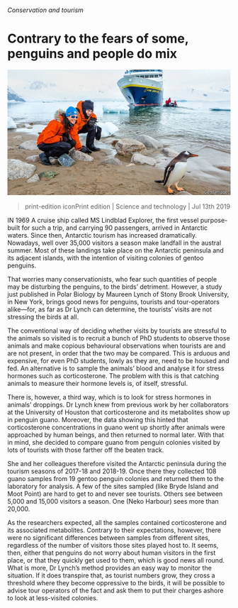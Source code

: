 ###### Conservation and tourism

# Contrary to the fears of some, penguins and people do mix 

![image](images/20190713_STP005_0.jpg) 

> print-edition iconPrint edition | Science and technology | Jul 13th 2019 

IN 1969 A cruise ship called MS Lindblad Explorer, the first vessel purpose-built for such a trip, and carrying 90 passengers, arrived in Antarctic waters. Since then, Antarctic tourism has increased dramatically. Nowadays, well over 35,000 visitors a season make landfall in the austral summer. Most of these landings take place on the Antarctic peninsula and its adjacent islands, with the intention of visiting colonies of gentoo penguins. 

That worries many conservationists, who fear such quantities of people may be disturbing the penguins, to the birds’ detriment. However, a study just published in Polar Biology by Maureen Lynch of Stony Brook University, in New York, brings good news for penguins, tourists and tour-operators alike—for, as far as Dr Lynch can determine, the tourists’ visits are not stressing the birds at all. 

The conventional way of deciding whether visits by tourists are stressful to the animals so visited is to recruit a bunch of PhD students to observe those animals and make copious behavioural observations when tourists are and are not present, in order that the two may be compared. This is arduous and expensive, for even PhD students, lowly as they are, need to be housed and fed. An alternative is to sample the animals’ blood and analyse it for stress hormones such as corticosterone. The problem with this is that catching animals to measure their hormone levels is, of itself, stressful. 

There is, however, a third way, which is to look for stress hormones in animals’ droppings. Dr Lynch knew from previous work by her collaborators at the University of Houston that corticosterone and its metabolites show up in penguin guano. Moreover, the data showing this hinted that corticosterone concentrations in guano went up shortly after animals were approached by human beings, and then returned to normal later. With that in mind, she decided to compare guano from penguin colonies visited by lots of tourists with those farther off the beaten track. 

She and her colleagues therefore visited the Antarctic peninsula during the tourism seasons of 2017-18 and 2018-19. Once there they collected 108 guano samples from 19 gentoo penguin colonies and returned them to the laboratory for analysis. A few of the sites sampled (like Bryde Island and Moot Point) are hard to get to and never see tourists. Others see between 5,000 and 15,000 visitors a season. One (Neko Harbour) sees more than 20,000. 

As the researchers expected, all the samples contained corticosterone and its associated metabolites. Contrary to their expectations, however, there were no significant differences between samples from different sites, regardless of the number of visitors those sites played host to. It seems, then, either that penguins do not worry about human visitors in the first place, or that they quickly get used to them, which is good news all round. What is more, Dr Lynch’s method provides an easy way to monitor the situation. If it does transpire that, as tourist numbers grow, they cross a threshold where they become oppressive to the birds, it will be possible to advise tour operators of the fact and ask them to put their charges ashore to look at less-visited colonies. 

